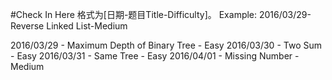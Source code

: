 #Check In Here
格式为[日期-题目Title-Difficulty]。
Example: 2016/03/29-Reverse Linked List-Medium

2016/03/29 - Maximum Depth of Binary Tree - Easy
2016/03/30 - Two Sum - Easy
2016/03/31 - Same Tree - Easy
2016/04/01 - Missing Number - Medium